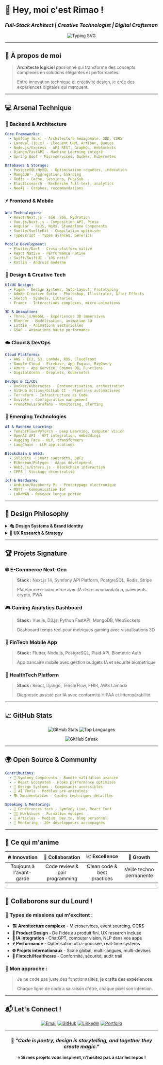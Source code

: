 # 🌟 Hey, moi c'est Rimao ! 
### *Full-Stack Architect | Creative Technologist | Digital Craftsman*

<div align="center">

![Typing SVG](https://readme-typing-svg.herokuapp.com?font=Fira+Code&pause=1000&color=00D9FF&center=true&vCenter=true&width=435&lines=Symfony+Expert+%F0%9F%8E%BC;MERN+Stack+Ninja+%E2%9A%A1;Vue.js+Enthusiast+%F0%9F%92%9A;Flutter+Developer+%F0%9F%93%B1;AI+%26+ML+Explorer+%F0%9F%A4%96;Blockchain+Pioneer+%E2%9B%93;Cloud+Architect+%E2%98%81%EF%B8%8F)

</div>

---

## 🚀 À propos de moi

> **Architecte logiciel** passionné qui transforme des concepts complexes en solutions élégantes et performantes. 
> 
> Entre innovation technique et créativité design, je crée des expériences digitales qui marquent.

---

## 💻 Arsenal Technique

### 🎯 **Backend & Architecture**
```yaml
Core Frameworks:
  - Symfony (6.x) - Architecture hexagonale, DDD, CQRS
  - Laravel (10.x) - Eloquent ORM, Artisan, Queues
  - Node.js/Express - API REST, GraphQL, WebSockets
  - Django/FastAPI - Machine Learning intégré
  - Spring Boot - Microservices, Docker, Kubernetes

Databases & Storage:
  - PostgreSQL/MySQL - Optimisation requêtes, indexation
  - MongoDB - Aggregation, Sharding
  - Redis - Cache, Sessions, Pub/Sub
  - Elasticsearch - Recherche full-text, analytics
  - Neo4j - Graphes, recommandations
```

### ⚡ **Frontend & Mobile**
```yaml
Web Technologies:
  - React/Next.js - SSR, SSG, Hydration
  - Vue.js/Nuxt.js - Composition API, Pinia
  - Angular - RxJS, NgRx, Standalone Components
  - Svelte/SvelteKit - Compilation optimisée
  - TypeScript - Types avancés, Generics

Mobile Development:
  - Flutter/Dart - Cross-platform native
  - React Native - Performance native
  - Swift/SwiftUI - iOS natif
  - Kotlin - Android moderne
```

### 🎨 **Design & Creative Tech**
```yaml
UI/UX Design:
  - Figma - Design Systems, Auto-Layout, Prototyping
  - Adobe Creative Suite - Photoshop, Illustrator, After Effects
  - Sketch - Symbols, Libraries
  - Framer - Interactions complexes, micro-animations

3D & Animation:
  - Three.js/WebGL - Expériences 3D immersives  
  - Blender - Modélisation, animation 3D
  - Lottie - Animations vectorielles
  - GSAP - Animations haute performance
```

### ☁️ **Cloud & DevOps**
```yaml
Cloud Platforms:
  - AWS - EC2, S3, Lambda, RDS, CloudFront
  - Google Cloud - Firebase, App Engine, BigQuery
  - Azure - App Service, Cosmos DB, Functions
  - DigitalOcean - Droplets, Kubernetes

DevOps & CI/CD:
  - Docker/Kubernetes - Conteneurisation, orchestration
  - GitHub Actions/GitLab CI - Pipelines automatisées
  - Terraform - Infrastructure as Code
  - Ansible - Configuration management
  - Prometheus/Grafana - Monitoring, alerting
```

### 🤖 **Emerging Technologies**
```yaml
AI & Machine Learning:
  - TensorFlow/PyTorch - Deep Learning, Computer Vision
  - OpenAI API - GPT integration, embeddings
  - Hugging Face - NLP, transformers
  - LangChain - LLM applications

Blockchain & Web3:
  - Solidity - Smart contracts, DeFi
  - Ethereum/Polygon - dApps development
  - Web3.js/Ethers.js - Blockchain interaction
  - IPFS - Stockage décentralisé

IoT & Hardware:
  - Arduino/Raspberry Pi - Prototypage électronique
  - MQTT - Communication IoT
  - LoRaWAN - Réseaux longue portée
```

---

## 🎨 **Design Philosophy**

<details>
<summary>🎭 <strong>Design Systems & Brand Identity</strong></summary>

- **Atomic Design** - Composants modulaires et réutilisables
- **Design Tokens** - Cohérence visuelle à grande échelle  
- **Accessibility First** - WCAG 2.1 AA compliance
- **Motion Design** - Micro-interactions significatives
- **Data Visualization** - D3.js, Chart.js, dashboards interactifs

</details>

<details>
<summary>🧠 <strong>UX Research & Strategy</strong></summary>

- **User Journey Mapping** - Personas, empathy maps
- **A/B Testing** - Optimisation basée données
- **Analytics** - Google Analytics, Hotjar, Mixpanel
- **Design Thinking** - Ateliers créatifs, idéation
- **Prototyping** - De la wireframe au prototype haute-fidélité

</details>

---

## 🏆 **Projets Signature**

### 🌐 **E-Commerce Next-Gen**
> **Stack :** Next.js 14, Symfony API Platform, PostgreSQL, Redis, Stripe
> 
> Plateforme e-commerce avec IA de recommandation, paiements crypto, PWA

### 🎮 **Gaming Analytics Dashboard** 
> **Stack :** Vue.js, D3.js, Python FastAPI, MongoDB, WebSockets
>
> Dashboard temps réel pour métriques gaming avec visualisations 3D

### 📱 **FinTech Mobile App**
> **Stack :** Flutter, Node.js, PostgreSQL, Plaid API, Biometric Auth
>
> App bancaire mobile avec gestion budgets IA et sécurité biométrique

### 🏥 **HealthTech Platform**
> **Stack :** React, Django, TensorFlow, FHIR, AWS Lambda
>
> Diagnostic assisté par IA avec conformité HIPAA et interopérabilité

---

## 📈 **GitHub Stats**

<div align="center">
  
![GitHub Stats](https://github-readme-stats.vercel.app/api?username=Rimao416&show_icons=true&theme=tokyonight&hide_border=true&count_private=true)
![Top Languages](https://github-readme-stats.vercel.app/api/top-langs/?username=Rimao416&layout=compact&theme=tokyonight&hide_border=true)

![GitHub Streak](https://github-readme-streak-stats.herokuapp.com/?user=Rimao416&theme=tokyonight&hide_border=true)

</div>

---

## 🌍 **Open Source & Community**

```yaml
Contributions:
  - 🎼 Symfony Components - Bundle validation avancée
  - ⚛️ React Ecosystem - Hooks performance optimisés  
  - 🎨 Design Systems - Composants accessibles
  - 🤖 AI Tools - Modèles pré-entraînés
  - 📚 Documentation - Guides techniques détaillés

Speaking & Mentoring:
  - 🎤 Conférences tech - Symfony Live, React Conf
  - 👨‍🏫 Workshops - Formation équipes
  - 📝 Articles - Medium, Dev.to, blog personnel
  - 🎯 Mentoring - 20+ développeurs accompagnés
```

---

## 🎯 **Ce qui m'anime**

<div align="center">

| 🔥 **Innovation** | 🤝 **Collaboration** | 📈 **Excellence** | 🌱 **Growth** |
|:---:|:---:|:---:|:---:|
| Toujours à l'avant-garde | Code review & pair programming | Clean code & best practices | Veille techno permanente |

</div>

---

## 🤝 **Collaborons sur du Lourd !**

### 🚀 **Types de missions qui m'excitent :**

- **🏗️ Architecture complexe** - Microservices, event sourcing, CQRS
- **🎨 Product Design** - De l'idée au produit fini, UX research incluse  
- **🤖 IA Integration** - ChatGPT, computer vision, NLP dans vos apps
- **⚡ Performance** - Optimisation ultra-poussée, real-time systems
- **🌐 Projets internationaux** - Scale global, multi-langues, multi-devises
- **🔐 Fintech/Healthcare** - Conformité, sécurité, audit trail

### 💎 **Mon approche :**
> Je ne code pas juste des fonctionnalités, **je crafts des expériences**. 
> 
> Chaque ligne de code a sa raison d'être, chaque pixel son intention.

---

## 📬 **Let's Connect !**

<div align="center">

[![Email](https://img.shields.io/badge/Email-kayumbaomari27%40gmail.com-red?style=for-the-badge&logo=gmail&logoColor=white)](mailto:kayumbaomari27@gmail.com)
[![GitHub](https://img.shields.io/badge/GitHub-Rimao416-black?style=for-the-badge&logo=github&logoColor=white)](https://github.com/Rimao416)
[![LinkedIn](https://img.shields.io/badge/LinkedIn-Connect-blue?style=for-the-badge&logo=linkedin&logoColor=white)](#)
[![Portfolio](https://img.shields.io/badge/Portfolio-rimao.dev-purple?style=for-the-badge&logo=safari&logoColor=white)](#)

</div>

---

<div align="center">

### 💫 *"Code is poetry, design is storytelling, and together they create magic."*

**⭐ Si mes projets vous inspirent, n'hésitez pas à star les repos !**

</div>
